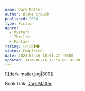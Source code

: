 ```yaml
---
name: Dark Matter
author: Blake Crouch
published: 2016
type: Fiction
genre:
  - Mystery
  - Thriller
  - Fantasy
rating: 🌕🌕🌕🌗🌑
status: Completed
date: 2024-03-16 18:01:27 -0500
updated: 2024-06-16 16:56:00 -0500
---
```


![[dark-matter.jpg|300]]

Book Link: [Dark Matter](https://www.goodreads.com/en/book/show/27833670)
